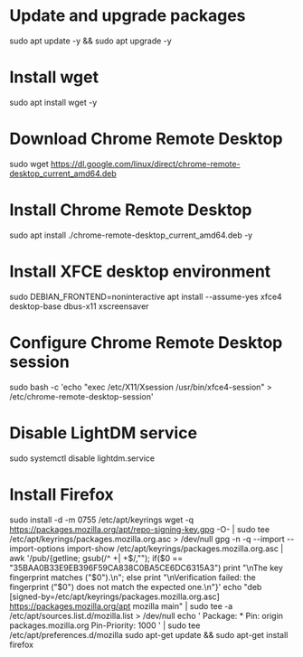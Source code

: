 # Update and upgrade packages
sudo apt update -y && sudo apt upgrade -y

# Install wget
sudo apt install wget -y

# Download Chrome Remote Desktop
sudo wget https://dl.google.com/linux/direct/chrome-remote-desktop_current_amd64.deb

# Install Chrome Remote Desktop
sudo apt install ./chrome-remote-desktop_current_amd64.deb -y

# Install XFCE desktop environment
sudo DEBIAN_FRONTEND=noninteractive apt install --assume-yes xfce4 desktop-base dbus-x11 xscreensaver

# Configure Chrome Remote Desktop session
sudo bash -c 'echo "exec /etc/X11/Xsession /usr/bin/xfce4-session" > /etc/chrome-remote-desktop-session'

# Disable LightDM service
sudo systemctl disable lightdm.service

# Install Firefox
sudo install -d -m 0755 /etc/apt/keyrings
wget -q https://packages.mozilla.org/apt/repo-signing-key.gpg -O- | sudo tee /etc/apt/keyrings/packages.mozilla.org.asc > /dev/null
gpg -n -q --import --import-options import-show /etc/apt/keyrings/packages.mozilla.org.asc | awk '/pub/{getline; gsub(/^ +| +$/,""); if($0 == "35BAA0B33E9EB396F59CA838C0BA5CE6DC6315A3") print "\nThe key fingerprint matches ("$0").\n"; else print "\nVerification failed: the fingerprint ("$0") does not match the expected one.\n"}'
echo "deb [signed-by=/etc/apt/keyrings/packages.mozilla.org.asc] https://packages.mozilla.org/apt mozilla main" | sudo tee -a /etc/apt/sources.list.d/mozilla.list > /dev/null
echo '
Package: *
Pin: origin packages.mozilla.org
Pin-Priority: 1000
' | sudo tee /etc/apt/preferences.d/mozilla
sudo apt-get update && sudo apt-get install firefox
